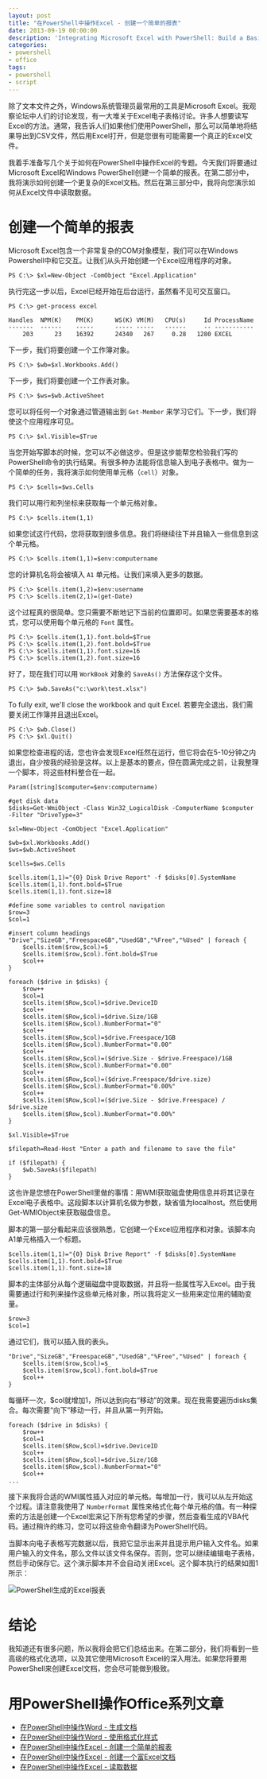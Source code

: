 ```yaml
---
layout: post
title: "在PowerShell中操作Excel - 创建一个简单的报表"
date: 2013-09-19 00:00:00
description: 'Integrating Microsoft Excel with PowerShell: Build a Basic Report'
categories:
- powershell
- office
tags:
- powershell
- script
---
```

除了文本文件之外，Windows系统管理员最常用的工具是Microsoft Excel。我观察论坛中人们的讨论发现，有一大堆关于Excel电子表格讨论。许多人想要读写Excel的方法。通常，我告诉人们如果他们使用PowerShell，那么可以简单地将结果导出到CSV文件，然后用Excel打开，但是您很有可能需要一个真正的Excel文件。


我着手准备写几个关于如何在PowerShell中操作Excel的专题。今天我们将要通过Microsoft Excel和Windows PowerShell创建一个简单的报表。在第二部分中，我将演示如何创建一个更复杂的Excel文档。然后在第三部分中，我将向您演示如何从Excel文件中读取数据。

创建一个简单的报表
==================

Microsoft Excel包含一个非常复杂的COM对象模型，我们可以在Windows Powershell中和它交互。让我们从头开始创建一个Excel应用程序的对象。

	PS C:\> $xl=New-Object -ComObject "Excel.Application"

执行完这一步以后，Excel已经开始在后台运行，虽然看不见可交互窗口。

	PS C:\> get-process excel

	Handles  NPM(K)    PM(K)      WS(K) VM(M)   CPU(s)     Id ProcessName
	-------  ------    -----      ----- -----   ------     -- -----------
	    203      23    16392      24340   267     0.28   1280 EXCEL

下一步，我们将要创建一个工作簿对象。

	PS C:\> $wb=$xl.Workbooks.Add()

下一步，我们将要创建一个工作表对象。

	PS C:\> $ws=$wb.ActiveSheet

您可以将任何一个对象通过管道输出到 `Get-Member` 来学习它们。下一步，我们将使这个应用程序可见。

	PS C:\> $xl.Visible=$True

当您开始写脚本的时候，您可以不必做这步。但是这步能帮您检验我们写的PowerShell命令的执行结果。有很多种办法能将信息输入到电子表格中。做为一个简单的任务，我将演示如何使用单元格（`cell`）对象。

	PS C:\> $cells=$ws.Cells

我们可以用行和列坐标来获取每一个单元格对象。

	PS C:\> $cells.item(1,1)

如果您试这行代码，您将获取到很多信息。我们将继续往下并且输入一些信息到这个单元格。

	PS C:\> $cells.item(1,1)=$env:computername

您的计算机名将会被填入 `A1` 单元格。让我们来填入更多的数据。

	PS C:\> $cells.item(1,2)=$env:username
	PS C:\> $cells.item(2,1)=(get-Date)

这个过程真的很简单。您只需要不断地记下当前的位置即可。如果您需要基本的格式，您可以使用每个单元格的 `Font` 属性。

	PS C:\> $cells.item(1,1).font.bold=$True
	PS C:\> $cells.item(1,2).font.bold=$True
	PS C:\> $cells.item(1,1).font.size=16
	PS C:\> $cells.item(1,2).font.size=16

好了，现在我们可以用 `WorkBook` 对象的 `SaveAs()` 方法保存这个文件。

	PS C:\> $wb.SaveAs("c:\work\test.xlsx")

To fully exit, we'll close the workbook and quit Excel.
若要完全退出，我们需要关闭工作簿并且退出Excel。

	PS C:\> $wb.Close()
	PS C:\> $xl.Quit()

如果您检查进程的话，您也许会发现Excel任然在运行，但它将会在5-10分钟之内退出，自少按我的经验是这样。以上是基本的要点，但在圆满完成之前，让我整理一个脚本，将这些材料整合在一起。

	Param([string]$computer=$env:computername)

	#get disk data
	$disks=Get-WmiObject -Class Win32_LogicalDisk -ComputerName $computer -Filter "DriveType=3"

	$xl=New-Object -ComObject "Excel.Application"

	$wb=$xl.Workbooks.Add()
	$ws=$wb.ActiveSheet

	$cells=$ws.Cells

	$cells.item(1,1)="{0} Disk Drive Report" -f $disks[0].SystemName
	$cells.item(1,1).font.bold=$True
	$cells.item(1,1).font.size=18

	#define some variables to control navigation
	$row=3
	$col=1

	#insert column headings
	"Drive","SizeGB","FreespaceGB","UsedGB","%Free","%Used" | foreach {
	    $cells.item($row,$col)=$_
	    $cells.item($row,$col).font.bold=$True
	    $col++
	}

	foreach ($drive in $disks) {
	    $row++
	    $col=1
	    $cells.item($Row,$col)=$drive.DeviceID
	    $col++
	    $cells.item($Row,$col)=$drive.Size/1GB
	    $cells.item($Row,$col).NumberFormat="0"
	    $col++
	    $cells.item($Row,$col)=$drive.Freespace/1GB
	    $cells.item($Row,$col).NumberFormat="0.00"
	    $col++
	    $cells.item($Row,$col)=($drive.Size - $drive.Freespace)/1GB
	    $cells.item($Row,$col).NumberFormat="0.00"
	    $col++
	    $cells.item($Row,$col)=($drive.Freespace/$drive.size)
	    $cells.item($Row,$col).NumberFormat="0.00%"
	    $col++
	    $cells.item($Row,$col)=($drive.Size - $drive.Freespace) / $drive.size
	    $cells.item($Row,$col).NumberFormat="0.00%"
	}

	$xl.Visible=$True

	$filepath=Read-Host "Enter a path and filename to save the file"

	if ($filepath) {
	    $wb.SaveAs($filepath)
	}

这也许是您想在PowerShell里做的事情：用WMI获取磁盘使用信息并将其记录在Excel电子表格中。这段脚本以计算机名做为参数，缺省值为localhost。然后使用Get-WMIObject来获取磁盘信息。

脚本的第一部分看起来应该很熟悉，它创建一个Excel应用程序和对象。该脚本向A1单元格插入一个标题。

	$cells.item(1,1)="{0} Disk Drive Report" -f $disks[0].SystemName
	$cells.item(1,1).font.bold=$True
	$cells.item(1,1).font.size=18

脚本的主体部分从每个逻辑磁盘中提取数据，并且将一些属性写入Excel。由于我需要通过行和列来操作这些单元格对象，所以我将定义一些用来定位用的辅助变量。

	$row=3
	$col=1

通过它们，我可以插入我的表头。

	"Drive","SizeGB","FreespaceGB","UsedGB","%Free","%Used" | foreach {
	    $cells.item($row,$col)=$_
	    $cells.item($row,$col).font.bold=$True
	    $col++
	}

每循环一次，$col就增加1，所以达到向右“移动”的效果。现在我需要遍历disks集合。每次需要“向下”移动一行，并且从第一列开始。

	foreach ($drive in $disks) {
	    $row++
	    $col=1
	    $cells.item($Row,$col)=$drive.DeviceID
	    $col++
	    $cells.item($Row,$col)=$drive.Size/1GB
	    $cells.item($Row,$col).NumberFormat="0"
	    $col++
	...

接下来我将合适的WMI属性插入对应的单元格。每增加一行，我可以从左开始这个过程。请注意我使用了 `NumberFormat` 属性来格式化每个单元格的值。有一种探索的方法是创建一个Excel宏来记下所有您希望的步骤，然后查看生成的VBA代码。通过稍许的练习，您可以将这些命令翻译为PowerShell代码。

当脚本向电子表格写完数据以后，我把它显示出来并且提示用户输入文件名。如果用户输入的文件名，那么文件以该文件名保存。否则，您可以继续编辑电子表格，然后手动保存它。这个演示脚本并不会自动关闭Excel。这个脚本执行的结果如图1所示：

![PowerShell生成的Excel报表](/img/2013-09-19-integrating-microsoft-excel-with-powershell-build-a-basic-report-001.png)

结论
====
我知道还有很多问题，所以我将会把它们总结出来。在第二部分，我们将看到一些高级的格式化选项，以及其它使用Microsoft Excel的深入用法。如果您将要用PowerShell来创建Excel文档，您会尽可能做到极致。

用PowerShell操作Office系列文章
============================
* [在PowerShell中操作Word - 生成文档][1]
* [在PowerShell中操作Word - 使用格式化样式][2]
* [在PowerShell中操作Excel - 创建一个简单的报表][3]
* [在PowerShell中操作Excel - 创建一个富Excel文档][4]
* [在PowerShell中操作Excel - 读取数据][5]

[1]: /2013/09/28/integrating-microsoft-word-with-powershell-generate-a-document "在PowerShell中操作Word - 生成文档"
[2]: /2013/09/29/integrating-microsoft-word-with-powershell-format-style-documents "在PowerShell中操作Word - 使用格式化样式"
[3]: /2013/09/19/integrating-microsoft-excel-with-powershell-build-a-basic-report "在PowerShell中操作Excel - 创建一个简单的报表"
[4]: /2013/09/19/integrating-microsoft-excel-with-powershell-create-a-rich-excel-doc "在PowerShell中操作Excel - 创建一个富Excel文档"
[5]: /2013/09/21/integrating-microsoft-excel-with-powershell-reading-data "在PowerShell中操作Excel - 读取数据"
